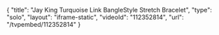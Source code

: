 {
    "title": "Jay King Turquoise Link BangleStyle Stretch Bracelet",
    "type": "solo",
    "layout": "iframe-static",
    "videoId": "112352814",
    "url": "\/tvpembed\/112352814"
}